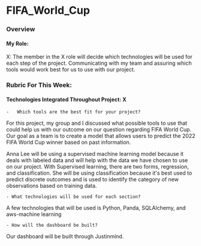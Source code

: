 # FIFA_World_Cup

### Overview
#### My Role:
X: The member in the X role will decide which technologies will be used for each step of the project. 
Communicating with my team and assuring which tools would work best for us to use with our project. 

### Rubric For This Week:
#### Technologies Integrated Throughout Project: X
    -	Which tools are the best fit for your project?

For this project, my group and I discussed what possible tools to use that could help us with our outcome on our question regarding FIFA World Cup. Our goal as a team is to create a model that allows users to predict the 2022 FIFA World Cup winner based on past information. 

Anna Lee will be using a supervised machine learning model because it deals with labeled data and will help with the data we have chosen to use on our project. With Supervised learning, there are two forms, regression, and classification. She will be using classification because it's best used to predict discrete outcomes and is used to identify the category of new observations based on training data. 

    - What technologies will be used for each section? 

A few technologies that will be used is Python, Panda, SQLAlchemy, and aws-machine learning

    - How will the dashboard be built?

Our dashboard will be built through Justinmind.
